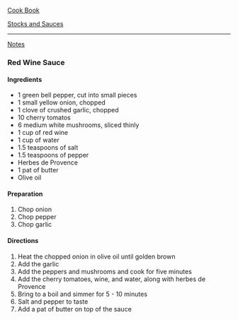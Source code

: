[Cook Book](https://github.com/vmsmith/CookBook/blob/master/README.md)  

[Stocks and Sauces](https://github.com/vmsmith/CookBook/blob/master/sauces.md)  

-----  

[Notes](https://github.com/vmsmith/CookBook/blob/master/notes.md)  

### Red Wine Sauce  

#### Ingredients  

* 1 green bell pepper, cut into small pieces  
* 1 small yellow onion, chopped   
* 1 clove of crushed garlic, chopped  
* 10 cherry tomatos  
* 6 medium white mushrooms, sliced thinly    
* 1 cup of red wine  
* 1 cup of water  
* 1.5 teaspoons of salt  
* 1.5 teaspoons of pepper  
* Herbes de Provence  
* 1 pat of butter  
* Olive oil  

#### Preparation  

1. Chop onion  
2. Chop pepper  
3. Chop garlic  

#### Directions  

1. Heat the chopped onion in olive oil until golden brown    
2. Add the garlic  
3. Add the peppers and mushrooms and cook for five minutes  
4. Add the cherry tomatoes, wine, and water, along with herbes de Provence  
5. Bring to a boil and simmer for 5 - 10 minutes  
6. Salt and pepper to taste  
7. Add a pat of butter on top of the sauce  

